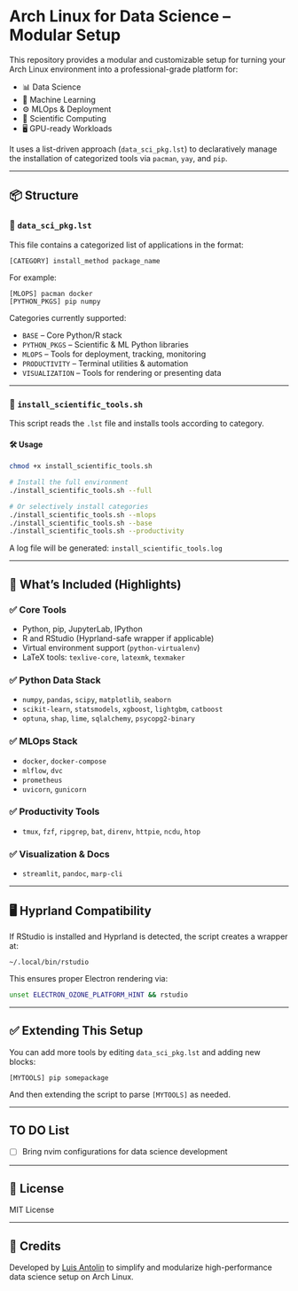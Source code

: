 # Arch Linux for Data Science – Modular Setup

This repository provides a modular and customizable setup for turning your Arch Linux environment into a professional-grade platform for:

- 📊 Data Science
- 🤖 Machine Learning
- ⚙️ MLOps & Deployment
- 🧠 Scientific Computing
- 🖥️ GPU-ready Workloads

It uses a list-driven approach (`data_sci_pkg.lst`) to declaratively manage the installation of categorized tools via `pacman`, `yay`, and `pip`.

---

## 📦 Structure

### 🔹 `data_sci_pkg.lst`

This file contains a categorized list of applications in the format:

```
[CATEGORY] install_method package_name
```

For example:

```
[MLOPS] pacman docker
[PYTHON_PKGS] pip numpy
```

Categories currently supported:
- `BASE` – Core Python/R stack
- `PYTHON_PKGS` – Scientific & ML Python libraries
- `MLOPS` – Tools for deployment, tracking, monitoring
- `PRODUCTIVITY` – Terminal utilities & automation
- `VISUALIZATION` – Tools for rendering or presenting data

---

### 🔹 `install_scientific_tools.sh`

This script reads the `.lst` file and installs tools according to category.

#### 🛠 Usage

```bash
chmod +x install_scientific_tools.sh

# Install the full environment
./install_scientific_tools.sh --full

# Or selectively install categories
./install_scientific_tools.sh --mlops
./install_scientific_tools.sh --base
./install_scientific_tools.sh --productivity
```

A log file will be generated: `install_scientific_tools.log`

---

## 🔧 What’s Included (Highlights)

### ✅ Core Tools
- Python, pip, JupyterLab, IPython
- R and RStudio (Hyprland-safe wrapper if applicable)
- Virtual environment support (`python-virtualenv`)
- LaTeX tools: `texlive-core`, `latexmk`, `texmaker`

### ✅ Python Data Stack
- `numpy`, `pandas`, `scipy`, `matplotlib`, `seaborn`
- `scikit-learn`, `statsmodels`, `xgboost`, `lightgbm`, `catboost`
- `optuna`, `shap`, `lime`, `sqlalchemy`, `psycopg2-binary`

### ✅ MLOps Stack
- `docker`, `docker-compose`
- `mlflow`, `dvc`
- `prometheus`
- `uvicorn`, `gunicorn`

### ✅ Productivity Tools
- `tmux`, `fzf`, `ripgrep`, `bat`, `direnv`, `httpie`, `ncdu`, `htop`

### ✅ Visualization & Docs
- `streamlit`, `pandoc`, `marp-cli`

---

## 🖥️ Hyprland Compatibility

If RStudio is installed and Hyprland is detected, the script creates a wrapper at:

```
~/.local/bin/rstudio
```

This ensures proper Electron rendering via:

```bash
unset ELECTRON_OZONE_PLATFORM_HINT && rstudio
```

---

## ✅ Extending This Setup

You can add more tools by editing `data_sci_pkg.lst` and adding new blocks:

```
[MYTOOLS] pip somepackage
```

And then extending the script to parse `[MYTOOLS]` as needed.

---
## TO DO List

- [ ] Bring nvim configurations for data science development

---

## 📜 License

MIT License

---

## 🙌 Credits

Developed by [Luis Antolin](https://github.com/antolin-luis) to simplify and modularize high-performance data science setup on Arch Linux.
